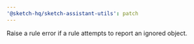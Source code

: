 ```yaml
---
'@sketch-hq/sketch-assistant-utils': patch
---
```


Raise a rule error if a rule attempts to report an ignored object.
